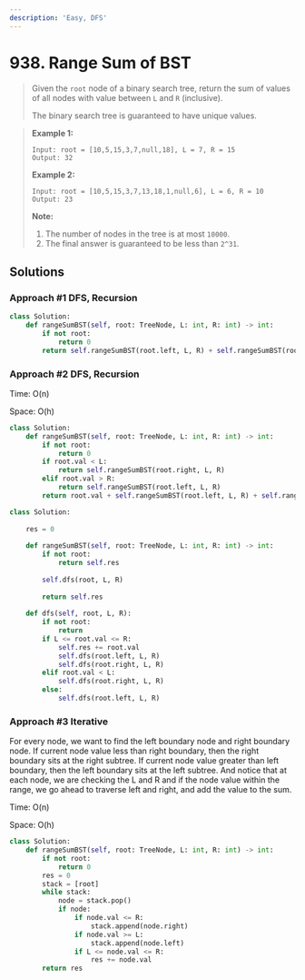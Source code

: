```yaml
---
description: 'Easy, DFS'
---
```


# 938. Range Sum of BST

> Given the `root` node of a binary search tree, return the sum of values of all nodes with value between `L` and `R` \(inclusive\).
>
> The binary search tree is guaranteed to have unique values.

> **Example 1:**
>
> ```text
> Input: root = [10,5,15,3,7,null,18], L = 7, R = 15
> Output: 32
> ```
>
> **Example 2:**
>
> ```text
> Input: root = [10,5,15,3,7,13,18,1,null,6], L = 6, R = 10
> Output: 23
> ```
>
> **Note:**
>
> 1. The number of nodes in the tree is at most `10000`.
> 2. The final answer is guaranteed to be less than `2^31`.

## Solutions

### Approach \#1 DFS, Recursion

```python
class Solution:
    def rangeSumBST(self, root: TreeNode, L: int, R: int) -> int:
        if not root:
            return 0
        return self.rangeSumBST(root.left, L, R) + self.rangeSumBST(root.right, L, R) + (root.val if L <= root.val <= R else 0)
```

### Approach \#2 DFS, Recursion

Time: O\(n\)

Space: O\(h\)

```python
class Solution:
    def rangeSumBST(self, root: TreeNode, L: int, R: int) -> int:
        if not root:
            return 0
        if root.val < L:
            return self.rangeSumBST(root.right, L, R)
        elif root.val > R:
            return self.rangeSumBST(root.left, L, R)
        return root.val + self.rangeSumBST(root.left, L, R) + self.rangeSumBST(root.right, L, R)
```

```python
class Solution:
    
    res = 0
    
    def rangeSumBST(self, root: TreeNode, L: int, R: int) -> int:
        if not root:
            return self.res
        
        self.dfs(root, L, R)
        
        return self.res
        
    def dfs(self, root, L, R):
        if not root:
            return
        if L <= root.val <= R:
            self.res += root.val
            self.dfs(root.left, L, R)
            self.dfs(root.right, L, R)
        elif root.val < L:
            self.dfs(root.right, L, R)
        else:
            self.dfs(root.left, L, R)
```

### Approach \#3 Iterative

For every node, we want to find the left boundary node and right boundary node. If current node value less than right boundary, then the right boundary sits at the right subtree. If current node value greater than left boundary, then the left boundary sits at the left subtree. And notice that at each node, we are checking the L and R and if the node value within the range, we go ahead to traverse left and right, and add the value to the sum.

Time: O\(n\)

Space: O\(h\)

```python
class Solution:
    def rangeSumBST(self, root: TreeNode, L: int, R: int) -> int:
        if not root:
            return 0
        res = 0
        stack = [root]
        while stack:
            node = stack.pop()
            if node:
                if node.val <= R:
                    stack.append(node.right)
                if node.val >= L:
                    stack.append(node.left)
                if L <= node.val <= R:
                    res += node.val
        return res
```

